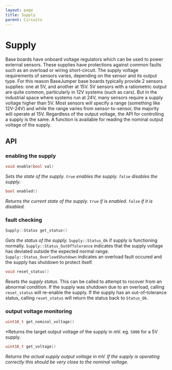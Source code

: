 ```yaml
---
layout: page
title: Supply
parent: Circuits
---
```


# Supply
Base boards have onboard voltage regulators which can be used to power external sensors. These supplies have protections against common faults such as an overload or wiring short-circuit. The supply voltage requirements of sensors varies, depending on the sensor and its output type. For this reason BaseJumper base boards typically provide 2 sensors supplies: one at 5V, and another at 15V. 5V sensors with a ratiometric output are quite common, particularly in 12V systems (such as cars). But in the industrial space where systems run at 24V, many sensors require a supply voltage higher than 5V. Most sensors will specify a range (something like 12V-24V) and while the range varies from sensor-to-sensor, the majority will operate at 15V. Regardless of the output voltage, the API for controlling a supply is the same. A function is available for reading the nominal output voltage of the supply.

## API

### enabling the supply
``` cpp
void enable(bool val)
```
*Sets the state of the supply. `true` enables the supply. `false` disables the supply.*

``` cpp
bool enabled()
```
*Returns the current state of the supply. `true` if is enabled. `false` if it is disabled.*

### fault checking
``` cpp
Supply::Status get_status()
```
*Gets the status of the supply.*
`Supply::Status_Ok` if supply is functioning normally.
`Supply::Status_OutOfTolerance` indicates that the supply voltage has deviated outside the expected normal range.
`Supply::Status_OverloadShutdown` indicates an overload fault occured and the supply has shutdown to protect itself.

``` cpp
void reset_status()
```
*Resets the supply status.*
This can be called to attempt to rocover from an abnormal condition.
If the supply was shutdown due to an overload, calling `reset_status` will re-enable the supply. 
If the supply has an out-of-tolerance status, calling `reset_status` will return the status back to `Status_Ok`.

### output voltage monitoring

``` cpp
uint16_t get_nominal_voltage()
```
*Returns the target output voltage of the supply in mV. eg. `5000` for a 5V supply.

``` cpp
uint16_t get_voltage()
```
*Returns the actual supply output voltage in mV. If the supply is operating correctly this should be very close to the nominal voltage.*